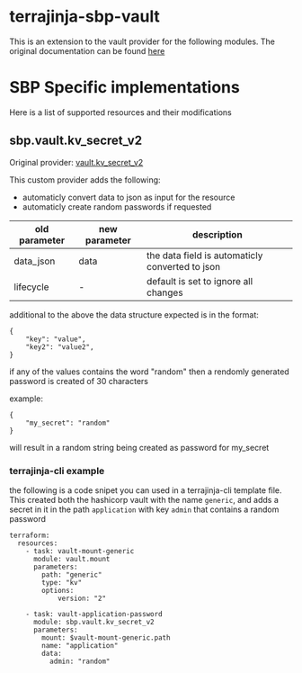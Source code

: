 # terrajinja-sbp-vault

This is an extension to the vault provider for the following modules.
The original documentation can be found [here](https://registry.terraform.io/providers/hashicorp/vault/latest/docs)

# SBP Specific implementations
Here is a list of supported resources and their modifications

## sbp.vault.kv_secret_v2
Original provider: [vault.kv_secret_v2](https://registry.terraform.io/providers/hashicorp/vault/latest/docs/resources/kv_secret_v2)

This custom provider adds the following:
- automaticly convert data to json as input for the resource
- automaticly create random passwords if requested

| old parameter | new parameter | description |
| ------ | ------ | ------ |
| data_json | data | the data field is automaticly converted to json |
| lifecycle | - | default is set to ignore all changes |

additional to the above the data structure expected is in the format:
```
{ 
    "key": "value",
    "key2": "value2",
}
```
if any of the values contains the word "random" then a rendomly generated password is created of 30 characters

example:
```
{
    "my_secret": "random"
}
```
will result in a random string being created as password for my_secret

### terrajinja-cli example
the following is a code snipet you can used in a terrajinja-cli template file.
This created both the hashicorp vault with the name `generic`, and adds a secret in it in the path `application` with key `admin` that contains a random password
```
terraform:
  resources:
    - task: vault-mount-generic
      module: vault.mount
      parameters:
        path: "generic"
        type: "kv"
        options:
            version: "2"

    - task: vault-application-password
      module: sbp.vault.kv_secret_v2
      parameters:
        mount: $vault-mount-generic.path
        name: "application"
        data:
          admin: "random"
```

